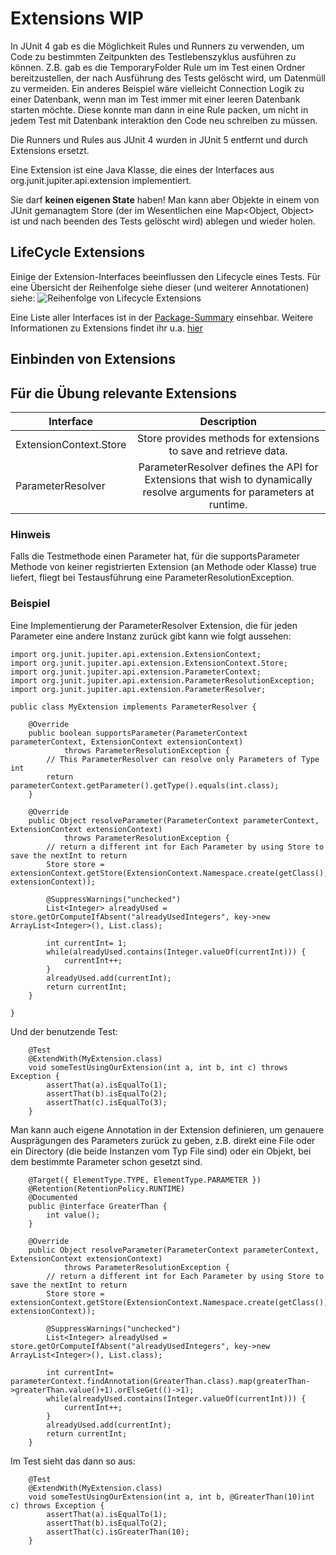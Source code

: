 # Extensions WIP

In JUnit 4 gab es die Möglichkeit Rules und Runners zu verwenden, um Code zu bestimmten Zeitpunkten des Testlebenszyklus ausführen zu können. Z.B. gab es die TemporaryFolder Rule um im Test einen Ordner bereitzustellen, der nach Ausführung des Tests gelöscht wird, um Datenmüll zu vermeiden. Ein anderes Beispiel wäre vielleicht Connection Logik zu einer Datenbank, wenn man im Test immer mit einer leeren Datenbank starten möchte. Diese konnte man dann in eine Rule packen, um nicht in jedem Test mit Datenbank interaktion den Code neu schreiben zu müssen.

Die Runners und Rules aus JUnit 4 wurden in JUnit 5 entfernt und durch Extensions ersetzt.

Eine Extension ist eine Java Klasse, die eines der Interfaces aus org.junit.jupiter.api.extension implementiert.

Sie darf **keinen eigenen State** haben! Man kann aber Objekte in einem von JUnit gemanagtem Store (der im Wesentlichen eine Map<Object, Object> ist und nach beenden des Tests gelöscht wird) ablegen und wieder holen.

## LifeCycle Extensions
Einige der Extension-Interfaces beeinflussen den Lifecycle eines Tests. Für eine Übersicht der Reihenfolge siehe dieser (und weiterer Annotationen) siehe:
![Reihenfolge von Lifecycle Extensions](https://junit.org/junit5/docs/current/user-guide/images/extensions_lifecycle.png)

Eine Liste aller Interfaces ist in der [Package-Summary](https://junit.org/junit5/docs/5.0.3/api/org/junit/jupiter/api/extension/package-summary.html) einsehbar.
Weitere Informationen zu Extensions findet ihr u.a. [hier](https://junit.org/junit5/docs/current/user-guide/#extensions)

## Einbinden von Extensions

## Für die Übung relevante Extensions
| Interface | Description |
| ---------- |:----------:|
| ExtensionContext.Store | Store provides methods for extensions to save and retrieve data. |
| ParameterResolver | ParameterResolver defines the API for Extensions that wish to dynamically resolve arguments for parameters at runtime. |

### Hinweis
Falls die Testmethode einen Parameter hat, für die supportsParameter Methode von keiner registrierten Extension (an Methode oder Klasse) true liefert, fliegt bei Testausführung eine ParameterResolutionException.  

### Beispiel
Eine Implementierung der ParameterResolver Extension, die für jeden Parameter eine andere Instanz zurück gibt kann wie folgt aussehen:

```
import org.junit.jupiter.api.extension.ExtensionContext;
import org.junit.jupiter.api.extension.ExtensionContext.Store;
import org.junit.jupiter.api.extension.ParameterContext;
import org.junit.jupiter.api.extension.ParameterResolutionException;
import org.junit.jupiter.api.extension.ParameterResolver;

public class MyExtension implements ParameterResolver {

	@Override
	public boolean supportsParameter(ParameterContext parameterContext, ExtensionContext extensionContext)
			throws ParameterResolutionException {
		// This ParameterResolver can resolve only Parameters of Type int
		return parameterContext.getParameter().getType().equals(int.class);
	}

	@Override
	public Object resolveParameter(ParameterContext parameterContext, ExtensionContext extensionContext)
			throws ParameterResolutionException {
		// return a different int for Each Parameter by using Store to save the nextInt to return
		Store store = extensionContext.getStore(ExtensionContext.Namespace.create(getClass(), extensionContext));

		@SuppressWarnings("unchecked")
		List<Integer> alreadyUsed = store.getOrComputeIfAbsent("alreadyUsedIntegers", key->new ArrayList<Integer>(), List.class);
		
		int currentInt= 1;
		while(alreadyUsed.contains(Integer.valueOf(currentInt))) {
			currentInt++;
		}
		alreadyUsed.add(currentInt);
		return currentInt;
	}

}
```
Und der benutzende Test:

```
	@Test
	@ExtendWith(MyExtension.class)
	void someTestUsingOurExtension(int a, int b, int c) throws Exception {
		assertThat(a).isEqualTo(1);
		assertThat(b).isEqualTo(2);
		assertThat(c).isEqualTo(3);
	}
```

Man kann auch eigene Annotation in der Extension definieren, um genauere Ausprägungen des Parameters zurück zu geben, z.B. direkt eine File oder ein Directory (die beide Instanzen vom Typ File sind) oder ein Objekt, bei dem bestimmte Parameter schon gesetzt sind.

```
	@Target({ ElementType.TYPE, ElementType.PARAMETER })
	@Retention(RetentionPolicy.RUNTIME)
	@Documented
	public @interface GreaterThan {
		int value();
	}
	
	@Override
	public Object resolveParameter(ParameterContext parameterContext, ExtensionContext extensionContext)
			throws ParameterResolutionException {
		// return a different int for Each Parameter by using Store to save the nextInt to return
		Store store = extensionContext.getStore(ExtensionContext.Namespace.create(getClass(), extensionContext));

		@SuppressWarnings("unchecked")
		List<Integer> alreadyUsed = store.getOrComputeIfAbsent("alreadyUsedIntegers", key->new ArrayList<Integer>(), List.class);
		
		int currentInt= parameterContext.findAnnotation(GreaterThan.class).map(greaterThan->greaterThan.value()+1).orElseGet(()->1);
		while(alreadyUsed.contains(Integer.valueOf(currentInt))) {
			currentInt++;
		}
		alreadyUsed.add(currentInt);
		return currentInt;
	}
```

Im Test sieht das dann so aus:

```
	@Test
	@ExtendWith(MyExtension.class)
	void someTestUsingOurExtension(int a, int b, @GreaterThan(10)int c) throws Exception {
		assertThat(a).isEqualTo(1);
		assertThat(b).isEqualTo(2);
		assertThat(c).isGreaterThan(10);
	}
```

